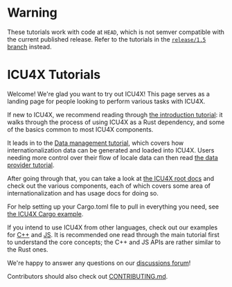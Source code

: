 # Warning

These tutorials work with code at `HEAD`, which is not semver compatible with the current published release. Refer to the tutorials in the [`release/1.5` branch](https://github.com/unicode-org/icu4x/tree/release/1.5/tutorials) instead.

# ICU4X Tutorials

Welcome! We're glad you want to try out ICU4X! This page serves as a landing page for people looking to perform various tasks with ICU4X.

If new to ICU4X, we recommend reading through [the introduction tutorial](quickstart.md): it walks through the process of using ICU4X as a Rust dependency, and some of the basics common to most ICU4X components.

It leads in to the [Data management tutorial](data-management.md), which covers how internationalization data can be generated and loaded into ICU4X. Users needing more control over their flow of locale data can then read [the data provider tutorial](data-provider-runtime.md).

After going through that, you can take a look at [the ICU4X root docs][icu-crate-docs] and check out the various components, each of which covers some area of internationalization and has usage docs for doing so.

For help setting up your Cargo.toml file to pull in everything you need, see [the ICU4X Cargo example](../examples/cargo/).

If you intend to use ICU4X from other languages, check out our examples for [C++](../examples/cpp) and [JS](../examples/npm). It is recommended one read through the main tutorial first to understand the core concepts; the C++ and JS APIs are rather similar to the Rust ones.

We're happy to answer any questions on our [discussions forum]!

Contributors should also check out [CONTRIBUTING.md](../../CONTRIBUTING.md).

 [discussions forum]: https://github.com/unicode-org/icu4x/discussions
 [icu-crate-docs]: https://docs.rs/icu/latest/icu/
